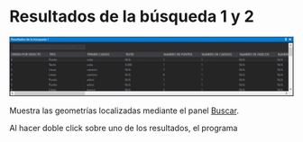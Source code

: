 # Resultados de la búsqueda 1 y 2

![Panel Resultados de la búsqueda](../../../../.gitbook/assets/PanelResultadosDeLaBusqueda.PNG)

Muestra las geometrías localizadas mediante el panel [Buscar](buscar.md).

Al hacer doble click sobre uno de los resultados, el programa
